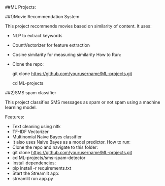 ##ML Projects:

##1)Movie Recommendation System

This project recommends movies based on similarity of content. It uses:
- NLP to extract keywords
- CountVectorizer for feature extraction
- Cosine similarity for measuring similarity
  How to Run:
-  Clone the repo:
  
    git clone https://github.com/yourusername/ML-projects.git
   
    cd ML-projects

##2)SMS spam classifier

This project classifies SMS messages as spam or not spam using a machine learning model.

Features:
-  Text cleaning using nltk
-  TF-IDF Vectorizer
-  Multinomial Naive Bayes classifier
-  It also uses Naive Bayes as a model predictor.
How to run:
- Clone the repo and navigate to this folder:
- git clone https://github.com/yourusername/ML-projects.git
- cd ML-projects/sms-spam-detector
- Install dependencies:
- pip install -r requirements.txt
- Start the Streamlit app:
- streamlit run app.py
